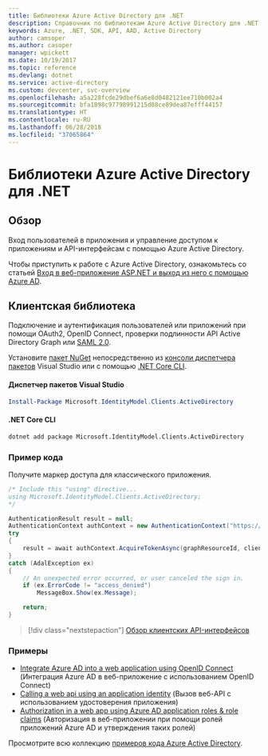 ```yaml
---
title: Библиотеки Azure Active Directory для .NET
description: Справочник по библиотекам Azure Active Directory для .NET
keywords: Azure, .NET, SDK, API, AAD, Active Directory
author: camsoper
ms.author: casoper
manager: wpickett
ms.date: 10/19/2017
ms.topic: reference
ms.devlang: dotnet
ms.service: active-directory
ms.custom: devcenter, svc-overview
ms.openlocfilehash: a5a228fcde29dbef6a6e8d0482121ee710b002a4
ms.sourcegitcommit: bfa1898c97798991215d08ce89dea87efff44157
ms.translationtype: HT
ms.contentlocale: ru-RU
ms.lasthandoff: 06/28/2018
ms.locfileid: "37065864"
---
```

# <a name="azure-active-directory-libraries-for-net"></a>Библиотеки Azure Active Directory для .NET

## <a name="overview"></a>Обзор

Вход пользователей в приложения и управление доступом к приложениям и API-интерфейсам с помощью Azure Active Directory.

Чтобы приступить к работе с Azure Active Directory, ознакомьтесь со статьей [Вход в веб-приложение ASP.NET и выход из него с помощью Azure AD](/azure/active-directory/develop/active-directory-devquickstarts-webapp-dotnet).

## <a name="client-library"></a>Клиентская библиотека

Подключение и аутентификация пользователей или приложений при помощи OAuth2, OpenID Connect, проверки подлинности API Active Directory Graph или [SAML 2.0](https://docs.microsoft.com/azure/active-directory/develop/active-directory-saml-protocol-reference).

Установите [пакет NuGet](https://www.nuget.org/packages/Microsoft.Azure.Management.AppService.Fluent) непосредственно из [консоли диспетчера пакетов][PackageManager] Visual Studio или с помощью [.NET Core CLI][DotNetCLI].

#### <a name="visual-studio-package-manager"></a>Диспетчер пакетов Visual Studio

```powershell
Install-Package Microsoft.IdentityModel.Clients.ActiveDirectory
```

#### <a name="net-core-cli"></a>.NET Core CLI

```bash
dotnet add package Microsoft.IdentityModel.Clients.ActiveDirectory
```

### <a name="code-example"></a>Пример кода

Получите маркер доступа для классического приложения.

```csharp
/* Include this "using" directive...
using Microsoft.IdentityModel.Clients.ActiveDirectory;
*/

AuthenticationResult result = null;
AuthenticationContext authContext = new AuthenticationContext("https://someauthority.com");
try
{
    result = await authContext.AcquireTokenAsync(graphResourceId, clientId, redirectUri, new PlatformParameters(PromptBehavior.Auto));
}
catch (AdalException ex)
{
    // An unexpected error occurred, or user canceled the sign in.
    if (ex.ErrorCode != "access_denied")
        MessageBox.Show(ex.Message);

    return;
}
```

> [!div class="nextstepaction"]
> [Обзор клиентских API-интерфейсов](/dotnet/api/overview/azure/activedirectory/client)

### <a name="samples"></a>Примеры

* [Integrate Azure AD into a web application using OpenID Connect](https://github.com/Azure-Samples/active-directory-dotnet-webapp-openidconnect) (Интеграция Azure AD в веб-приложение с использованием OpenID Connect)
* [Calling a web api using an application identity](https://github.com/Azure-Samples/active-directory-dotnet-webapp-webapi-oauth2-appidentity) (Вызов веб-API с использованием удостоверения приложения)
* [Authorization in a web app using Azure AD application roles & role claims](https://github.com/Azure-Samples/active-directory-dotnet-webapp-roleclaims) (Авторизация в веб-приложении при помощи ролей приложений Azure AD и утверждения таких ролей)

Просмотрите всю коллекцию [примеров кода Azure Active Directory](/azure/active-directory/develop/active-directory-code-samples).

[PackageManager]: https://docs.microsoft.com/nuget/tools/package-manager-console
[DotNetCLI]: https://docs.microsoft.com/dotnet/core/tools/dotnet-add-package
